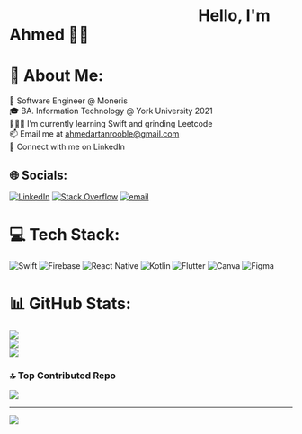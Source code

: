 # &emsp;&emsp;&emsp;&emsp;&emsp;&emsp;&emsp;&emsp;&emsp;&emsp;&emsp;&emsp;Hello, I'm Ahmed 👋🏾

# 💫 About Me:
🏢 Software Engineer @ Moneris<br>🎓 BA. Information Technology @ York University 2021<br>👨🏾‍💻 I’m currently learning Swift and grinding Leetcode<br>📫 Email me at ahmedartanrooble@gmail.com<br>📄 Connect with me on LinkedIn


## 🌐 Socials:
[![LinkedIn](https://img.shields.io/badge/LinkedIn-%230077B5.svg?logo=linkedin&logoColor=white)](https://linkedin.com/in/aarooble) [![Stack Overflow](https://img.shields.io/badge/-Stackoverflow-FE7A16?logo=stack-overflow&logoColor=white)](https://stackoverflow.com/users/17458780/ahmed-artan-rooble) [![email](https://img.shields.io/badge/Email-D14836?logo=gmail&logoColor=white)](mailto:ahmedartanrooble@gmail.com) 

# 💻 Tech Stack:
![Swift](https://img.shields.io/badge/swift-F54A2A?style=for-the-badge&logo=swift&logoColor=white) ![Firebase](https://img.shields.io/badge/firebase-%23039BE5.svg?style=for-the-badge&logo=firebase) ![React Native](https://img.shields.io/badge/react_native-%2320232a.svg?style=for-the-badge&logo=react&logoColor=%2361DAFB) ![Kotlin](https://img.shields.io/badge/kotlin-%237F52FF.svg?style=for-the-badge&logo=kotlin&logoColor=white) ![Flutter](https://img.shields.io/badge/Flutter-%2302569B.svg?style=for-the-badge&logo=Flutter&logoColor=white) ![Canva](https://img.shields.io/badge/Canva-%2300C4CC.svg?style=for-the-badge&logo=Canva&logoColor=white) ![Figma](https://img.shields.io/badge/figma-%23F24E1E.svg?style=for-the-badge&logo=figma&logoColor=white)
# 📊 GitHub Stats:
![](https://github-readme-stats.vercel.app/api?username=aaro-oble&theme=dark&hide_border=true&include_all_commits=true&count_private=true)<br/>
![](https://nirzak-streak-stats.vercel.app/?user=aaro-oble&theme=dark&hide_border=true)<br/>
![](https://github-readme-stats.vercel.app/api/top-langs/?username=aaro-oble&theme=dark&hide_border=true&include_all_commits=true&count_private=true&layout=compact)

### 🔝 Top Contributed Repo
![](https://github-contributor-stats.vercel.app/api?username=aaro-oble&limit=5&theme=dark&combine_all_yearly_contributions=true)

---
[![](https://visitcount.itsvg.in/api?id=aaro-oble&icon=6&color=7)](https://visitcount.itsvg.in)

<!-- Proudly created with GPRM ( https://gprm.itsvg.in ) -->
